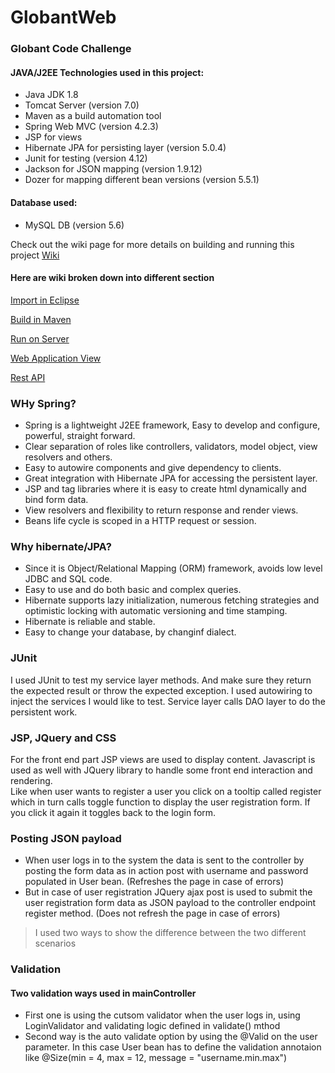 # GlobantWeb
### Globant Code Challenge

#### JAVA/J2EE Technologies used in this project:
* Java JDK 1.8
* Tomcat Server (version 7.0)
* Maven as a build automation tool
* Spring Web MVC (version 4.2.3)
* JSP for views
* Hibernate JPA for persisting layer (version 5.0.4)
* Junit for testing (version 4.12)
* Jackson for JSON mapping (version 1.9.12)
* Dozer for mapping different bean versions (version 5.5.1)

#### Database used:
* MySQL DB (version 5.6)

Check out the wiki page for more details on building and running this project [Wiki](https://github.com/kaaljabr/GlobantWeb/wiki)

#### Here are wiki broken down into different section
[Import in Eclipse](https://github.com/kaaljabr/GlobantWeb/wiki/Import-the-project-into-Eclipse)  

[Build in Maven](https://github.com/kaaljabr/GlobantWeb/wiki/Build-the-project-in-Maven)  

[Run on Server](https://github.com/kaaljabr/GlobantWeb/wiki/Run-on-Tomcat-Server)  

[Web Application View](https://github.com/kaaljabr/GlobantWeb/wiki/Check-the-web-application-in-browser)  

[Rest API](https://github.com/kaaljabr/GlobantWeb/wiki/Check-the-REST-API)  


### WHy Spring?  

* Spring is a lightweight J2EE framework, Easy to develop and configure, powerful, straight forward. 
* Clear separation of roles like controllers, validators, model object, view resolvers and others.
* Easy to autowire components and give dependency to clients.
* Great integration with Hibernate JPA for accessing the persistent layer.
* JSP and tag libraries where it is easy to create html dynamically and bind form data.
* View resolvers and flexibility to return response and render views.
* Beans life cycle is scoped in a HTTP request or session. 

### Why hibernate/JPA?

* Since it is Object/Relational Mapping (ORM) framework, avoids low level JDBC and SQL code. 
* Easy to use and do both basic and complex queries.
* Hibernate supports lazy initialization, numerous fetching strategies and optimistic locking with automatic versioning and time stamping.
* Hibernate is reliable and stable.
* Easy to change your database, by changinf dialect.


### JUnit

I used JUnit to test my service layer methods. And make sure they return the expected result or throw the expected exception. I used autowiring to inject the services I would like to test. Service layer calls DAO layer to do the persistent work.

### JSP, JQuery and CSS

For the front end part JSP views are used to display content. Javascript is used as well with JQuery library to handle some front end interaction and rendering.  
Like when user wants to register a user you click on a tooltip called register which in turn calls toggle function to display the user registration form. If you click it again it toggles back to the login form.


### Posting JSON payload
* When user logs in to the system the data is sent to the controller by posting the form data as in action post with username and password populated in User bean. (Refreshes the page in case of errors)
* But in case of user registration JQuery ajax post is used to submit the user registration form data as JSON payload to the controller endpoint register method.  (Does not refresh the page in case of errors)
>I used two ways to show the difference between the two different scenarios 


### Validation 
#### Two validation ways used in mainController
* First one is using the cutsom validator when the user logs in, using LoginValidator and validating logic defined in validate() mthod 
* Second way is the auto validate option by using the @Valid on the user parameter. In this case User bean has to define the validation annotaion like @Size(min = 4, max = 12, message = "username.min.max") 

  
   





